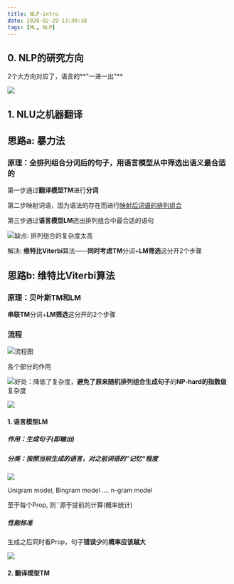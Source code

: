 ```yaml
---
title: NLP-intro
date: 2020-02-29 13:30:38
tags: [ML, NLP]
---
```




## 0. NLP的研究方向

2个大方向对应了，语言的**"一进一出"**

![](https://tva1.sinaimg.cn/large/007S8ZIlgy1gf99ljg3ooj30v80hswh7.jpg)

## 1. NLU之机器翻译

## 思路a: 暴力法

### 原理：**全排列组合**分词后的句子，用语言模型从中筛选出语义最合适的



第一步通过**翻译模型TM**进行**分词**

第二步映射词语，因为语法的存在而进行<u>映射后词语的排列组合</u>

第三步通过**语言模型LM**选出排列组合中最合适的语句

![](https://tva1.sinaimg.cn/large/007S8ZIlgy1gf99soj3vmj317w0kuq8d.jpg)缺点: 排列组合的复杂度太高

解决: **维特比Viterbi**算法——**同时考虑TM**分词+**LM筛选**这分开2个步骤



## 思路b: **维特比Viterbi**算法

### 原理：贝叶斯TM和LM

**串联TM**分词+**LM筛选**这分开的2个步骤



### 流程

![流程图](https://tva1.sinaimg.cn/large/007S8ZIlgy1gf9i9qd3wlj31680f20vt.jpg)

各个部分的作用

![](https://tva1.sinaimg.cn/large/007S8ZIlgy1gf9iup3gr2j30x20icwjg.jpg)好处：降低了复杂度，**避免了原来随机排列组合生成句子**的**NP-hard的指数级**复杂度

![](https://tva1.sinaimg.cn/large/007S8ZIlgy1gf9iao2h3fj309802e749.jpg)



#### 1. 语言模型LM

##### 作用：生成句子(即输出)

##### 分类：按照当前生成的语言，对之前词语的”记忆“程度

![](https://tva1.sinaimg.cn/large/007S8ZIlgy1gf9i640a7bj316e0aojut.jpg)

Unigram model, Bingram model .... n-gram model

至于每个Prop, 则¨源于提前的计算(概率统计)



##### 性能标准

生成之后同时看Prop，句子**错误少**的**概率应该越大**

![](https://tva1.sinaimg.cn/large/007S8ZIlgy1gf9iknu2qsj30yw06idh3.jpg)

#### 2. 翻译模型TM

###### 